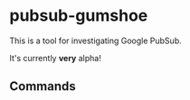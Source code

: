 # pubsub-gumshoe

This is a tool for investigating Google PubSub.

It's currently **very** alpha!


## Commands
